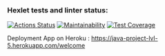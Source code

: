 ### Hexlet tests and linter status:
[![Actions Status](https://github.com/wtffka/java-project-lvl5/workflows/hexlet-check/badge.svg)](https://github.com/wtffka/java-project-lvl5/actions)
[![Maintainability](https://api.codeclimate.com/v1/badges/326c0bf1a55abd6834a8/maintainability)](https://codeclimate.com/github/wtffka/java-project-lvl5/maintainability)
[![Test Coverage](https://api.codeclimate.com/v1/badges/326c0bf1a55abd6834a8/test_coverage)](https://codeclimate.com/github/wtffka/java-project-lvl5/test_coverage)

Deployment App on Heroku : https://java-project-lvl-5.herokuapp.com/welcome